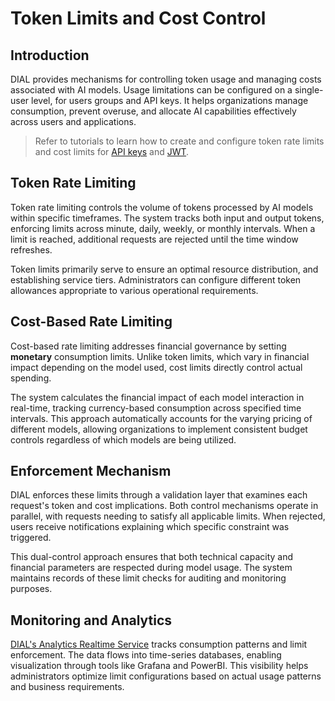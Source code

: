 # Token Limits and Cost Control

## Introduction

DIAL provides mechanisms for controlling token usage and managing costs associated with AI models. Usage limitations can be configured on a single-user level, for users groups and API keys. It helps organizations manage consumption, prevent overuse, and allocate AI capabilities effectively across users and applications.

> Refer to tutorials to learn how to create and configure token rate limits and cost limits for [API keys](/docs/tutorials/2.devops/2.auth-and-access-control/1.api-key-roles.md#step-3-configure-access-and-restrictions) and [JWT](/docs/tutorials/2.devops/2.auth-and-access-control/2.chat-users-roles.md#add-limits).

## Token Rate Limiting

Token rate limiting controls the volume of tokens processed by AI models within specific timeframes. The system tracks both input and output tokens, enforcing limits across minute, daily, weekly, or monthly intervals. When a limit is reached, additional requests are rejected until the time window refreshes.

Token limits primarily serve to ensure an optimal resource distribution, and establishing service tiers. Administrators can configure different token allowances appropriate to various operational requirements.

## Cost-Based Rate Limiting

Cost-based rate limiting addresses financial governance by setting **monetary** consumption limits. Unlike token limits, which vary in financial impact depending on the model used, cost limits directly control actual spending.

The system calculates the financial impact of each model interaction in real-time, tracking currency-based consumption across specified time intervals. This approach automatically accounts for the varying pricing of different models, allowing organizations to implement consistent budget controls regardless of which models are being utilized.

## Enforcement Mechanism

DIAL enforces these limits through a validation layer that examines each request's token and cost implications. Both control mechanisms operate in parallel, with requests needing to satisfy all applicable limits. When rejected, users receive notifications explaining which specific constraint was triggered.

This dual-control approach ensures that both technical capacity and financial parameters are respected during model usage. The system maintains records of these limit checks for auditing and monitoring purposes.

## Monitoring and Analytics

[DIAL's Analytics Realtime Service](/docs/platform/6.realtime-analytics-intro.md) tracks consumption patterns and limit enforcement. The data flows into time-series databases, enabling visualization through tools like Grafana and PowerBI. This visibility helps administrators optimize limit configurations based on actual usage patterns and business requirements.